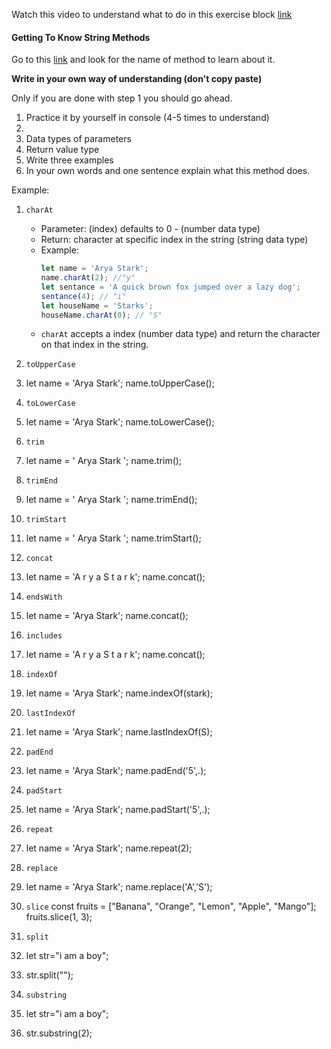 Watch this video to understand what to do in this exercise block [link](https://www.youtube.com/watch?v=zGpplZj4zY0&feature=youtu.be)

#### Getting To Know String Methods

Go to this [link](https://developer.mozilla.org/en-US/docs/Web/JavaScript/Reference/Global_Objects/String) and look for the name of method to learn about it.

**Write in your own way of understanding (don't copy paste)**

Only if you are done with step 1 you should go ahead.

1. Practice it by yourself in console (4-5 times to understand)
2. 
3. Data types of parameters
4. Return value type
5. Write three examples
6. In your own words and one sentence explain what this method does.

Example:

1. `charAt`

   - Parameter: (index) defaults to 0 - (number data type)
   - Return: character at specific index in the string (string data type)
   - Example:
     ```js
     let name = 'Arya Stark';
     name.charAt(2); //"y"
     let sentance = 'A quick brown fox jumped over a lazy dog';
     sentance(4); // "i"
     let houseName = 'Starks';
     houseName.charAt(0); // "S"
     ```
   - `charAt` accepts a index (number data type) and return the character on that index in the string.

2. `toUpperCase`
3. let name = 'Arya Stark';
     name.toUpperCase();
     
4. `toLowerCase`
5. let name = 'Arya Stark';
     name.toLowerCase();
6. `trim`
7. let name = '   Arya Stark   ';
     name.trim();
8. `trimEnd`
9. let name = '   Arya Stark   ';
     name.trimEnd();
10. `trimStart`
11. let name = '   Arya Stark   ';
     name.trimStart();
12. `concat`
13. let name = 'A r y a S t a r k';
     name.concat();
14. `endsWith`
15. let name = 'Arya Stark';
     name.concat();
16. `includes`
17. let name = 'A r y a S t a r k';
     name.concat();
18. `indexOf`
19. let name = 'Arya Stark';
     name.indexOf(stark);
20. `lastIndexOf`
21. let name = 'Arya Stark';
     name.lastIndexOf(S);
22. `padEnd`
23. let name = 'Arya Stark';
     name.padEnd('5',.);
24. `padStart`
25. let name = 'Arya Stark';
     name.padStart('5',.);
26. `repeat`
27. let name = 'Arya Stark';
     name.repeat(2);
28. `replace`
29. let name = 'Arya Stark';
     name.replace('A','S');
30. `slice`
  const fruits = ["Banana", "Orange", "Lemon", "Apple", "Mango"];
  fruits.slice(1, 3);
32. `split`
33.  let str="i am a boy";
34.  str.split("");
35. `substring`
36.  let str="i am a boy";
34.  str.substring(2);
